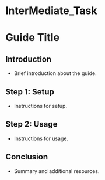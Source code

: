 # InterMediate_Task
# Guide Title
## Introduction
- Brief introduction about the guide.

## Step 1: Setup
- Instructions for setup.

## Step 2: Usage
- Instructions for usage.

## Conclusion
- Summary and additional resources.
